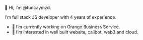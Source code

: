 👋 Hi, I’m @tuncaymzd.

I'm full stack JS developer with 4 years of experience.
- 🔭 I’m currently working on Orange Business Service.
- 👀 I’m interested in well built website, callbot, web3 and cloud.

<!---
tuncaymzd/tuncaymzd is a ✨ special ✨ repository because its `README.md` (this file) appears on your GitHub profile.
You can click the Preview link to take a look at your changes.
--->
